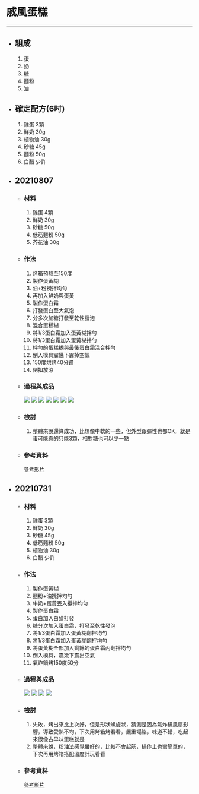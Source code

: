 # 戚風蛋糕
---
+ ## 組成
  1. 蛋
  2. 奶
  3. 糖
  4. 麵粉
  5. 油


+ ## 確定配方(6吋) 
  1. 雞蛋 3顆
  2. 鮮奶 30g
  3. 植物油 30g
  4. 砂糖 45g
  5. 麵粉 50g
  6. 白醋 少許



+ ## 20210807
  + ### 材料
    1. 雞蛋 4顆
    2. 鮮奶 30g
    3. 砂糖 50g
    4. 低筋麵粉 50g
    5. 芥花油 30g
  
  + ### 作法
    1. 烤箱預熱至150度
    2. 製作蛋黃糊
    3. 油+粉攪拌均勻
    4. 再加入鮮奶與蛋黃
    5. 製作蛋白霜
    6. 打發蛋白至大氣泡
    7. 分多次加糖打發至乾性發泡
    8. 混合蛋糕糊
    9. 將1/3蛋白霜加入蛋黃糊拌勻
    10. 將1/3蛋白霜加入蛋黃糊拌勻
    11. 拌勻的蛋糕糊與最後蛋白霜混合拌勻
    12. 倒入模具震幾下震掉空氣
    13. 150度烘烤40分鐘
    14. 倒扣放涼
  
  + ### 過程與成品
    ![](../../Image/20210807_6.jpg)
    ![](../../Image/20210807_7.jpg)
    ![](../../Image/20210807_8.jpg)
    ![](../../Image/20210807_9.jpg)
    ![](../../Image/20210807_10.jpg)
    ![](../../Image/20210807_11.jpg)
    ![](../../Image/20210807_12.jpg)
  
  + ### 檢討
    1. 整體來說還算成功，比想像中軟的一些，但外型跟彈性也都OK，就是蛋可能真的只能3顆，相對糖也可以少一點
  
  + ### 參考資料
    [參考影片](https://youtu.be/1AwtFwrUtDI)


+ ## 20210731
  + ### 材料
    1. 雞蛋 3顆
    2. 鮮奶 30g
    3. 砂糖 45g
    4. 低筋麵粉 50g
    5. 植物油   30g
    6. 白醋 少許
  
  + ### 作法
    1. 製作蛋黃糊
    2. 麵粉+油攪拌均勻
    3. 牛奶+蛋黃丟入攪拌均勻
    4. 製作蛋白霜
    5. 蛋白加入白醋打發
    6. 糖分次加入蛋白霜，打發至乾性發泡
    7. 將1/3蛋白霜加入蛋黃糊翻拌均勻
    8. 將1/3蛋白霜加入蛋黃糊翻拌均勻
    9. 將蛋黃糊全部加入剩餘的蛋白霜內翻拌均勻
    10. 倒入模具，震幾下震出空氣
    11. 氣炸鍋烤150度50分
  
  + ### 過程與成品
    ![](../../Image/20210731_5.jpg)
    ![](../../Image/20210731_6.jpg)
    ![](../../Image/20210731_7.jpg)
    ![](../../Image/20210731_8.jpg)
  
  + ### 檢討
    1. 失敗，烤出來比上次好，但是形狀螺旋狀，猜測是因為氣炸鍋風扇影響，導致受熱不均，下次用烤箱烤看看，嚴重塌陷，味道不錯，吃起來很像古早味蛋糕就是
    2. 整體來說，粉油法感覺蠻好的，比較不會起筋，操作上也蠻簡單的，下次再用烤箱搭配溫度計玩看看
  
  + ### 參考資料
    [參考影片](https://youtu.be/1AwtFwrUtDI)